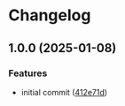 # Changelog

## 1.0.0 (2025-01-08)


### Features

* initial commit ([412e71d](https://github.com/ubuntu-flutter-community/nebuchadnezzar/commit/412e71daea4bb9d05feb5427c8acc0b134bf47eb))
